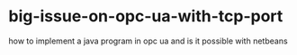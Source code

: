 # big-issue-on-opc-ua-with-tcp-port
how to implement a java program in opc ua and is it possible with netbeans
